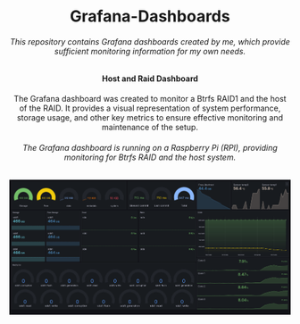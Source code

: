 <h1 align='center'>Grafana-Dashboards</h1>

<h6 align='center'>
    This repository contains Grafana dashboards created by me, which provide sufficient monitoring information for my own needs.
</h6>

<h4 align='center'>
    Host and Raid Dashboard
</h4>

<p align='center'>
    The Grafana dashboard was created to monitor a Btrfs RAID1 and the host of the RAID.
    It provides a visual representation of system performance, storage usage, and other key metrics to
    ensure effective monitoring and maintenance of the setup.
</p>


<h6 align='center'>
    The Grafana dashboard is running on a Raspberry Pi (RPI), providing monitoring for Btrfs RAID and the host system.
</h6>

<div align='center'>
    <img src='./preview-images/host-and-raid-monitoring-dashboard-2.png' alt='host-and-raid-monitoring-dashboard'>
</div>

